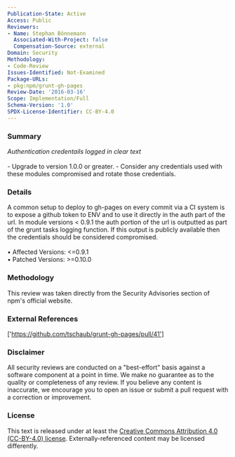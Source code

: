 ```yaml
---
Publication-State: Active
Access: Public
Reviewers:
- Name: Stephan Bönnemann
  Associated-With-Project: false
  Compensation-Source: external
Domain: Security
Methodology:
- Code-Review
Issues-Identified: Not-Examined
Package-URLs:
- pkg:npm/grunt-gh-pages
Review-Date: '2016-03-16'
Scope: Implementation/Full
Schema-Version: '1.0'
SPDX-License-Identifier: CC-BY-4.0
---
```

### Summary
*Authentication credentails logged in clear text*<br><br>- Upgrade to version 1.0.0 or greater. - Consider any credentials used with these modules compromised and rotate those credentials.
### Details
A common setup to deploy to gh-pages on every commit via a CI system is to expose a github token to ENV and to use it directly in the auth part of the url.   In module versions < 0.9.1 the auth portion of the url is outputted as part of the grunt tasks logging function. If this output is publicly available then the credentials should be considered compromised.
<br><br>• Affected Versions: <=0.9.1
<br>• Patched Versions: >=0.10.0
### Methodology
This review was taken directly from the Security Advisories section of npm's official website.
### External References
['https://github.com/tschaub/grunt-gh-pages/pull/41']
### Disclaimer
All security reviews are conducted on a "best-effort" basis against a software component at a point in time. We make no guarantee as to the quality or completeness of any review. If you believe any content is inaccurate, we encourage you to open an issue or submit a pull request with a correction or improvement.
### License
This text is released under at least the [Creative Commons Attribution 4.0 (CC-BY-4.0) license](https://creativecommons.org/licenses/by/4.0/legalcode.txt). Externally-referenced content may be licensed differently.
